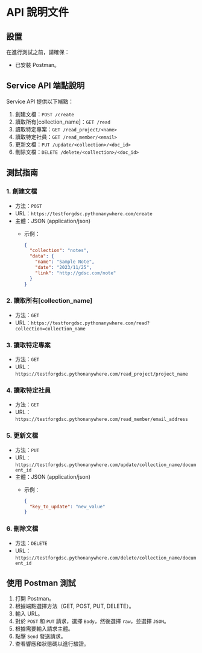 # API 說明文件

## 設置

在進行測試之前，請確保：

- 已安裝 Postman。

## Service API 端點說明

Service API 提供以下端點：

1. 創建文檔：`POST /create`
2. 讀取所有[collection_name]：`GET /read`
3. 讀取特定專案：`GET /read_project/<name>`
4. 讀取特定社員：`GET /read_member/<email>`
5. 更新文檔：`PUT /update/<collection>/<doc_id>`
6. 刪除文檔：`DELETE /delete/<collection>/<doc_id>`

## 測試指南

### 1. 創建文檔

- 方法：`POST`
- URL：`https://testforgdsc.pythonanywhere.com/create`
- 主體：JSON (application/json)
  - 示例：

    ```json
    {
      "collection": "notes",
      "data": {
        "name": "Sample Note",
        "date": "2023/11/25",
        "link": "http://gdsc.com/note"
      }
    }
    ```

### 2. 讀取所有[collection_name]

- 方法：`GET`
- URL：`https://testforgdsc.pythonanywhere.com/read?collection=collection_name`

### 3. 讀取特定專案

- 方法：`GET`
- URL：`https://testforgdsc.pythonanywhere.com/read_project/project_name`

### 4. 讀取特定社員

- 方法：`GET`
- URL：`https://testforgdsc.pythonanywhere.com/read_member/email_address`

### 5. 更新文檔

- 方法：`PUT`
- URL：`https://testforgdsc.pythonanywhere.com/update/collection_name/document_id`
- 主體：JSON (application/json)
  - 示例：

    ```json
    {
      "key_to_update": "new_value"
    }
    ```

### 6. 刪除文檔

- 方法：`DELETE`
- URL：`https://testforgdsc.pythonanywhere.com/delete/collection_name/document_id`

## 使用 Postman 測試

1. 打開 Postman。
2. 根據端點選擇方法（GET, POST, PUT, DELETE）。
3. 輸入 URL。
4. 對於 `POST` 和 `PUT` 請求，選擇 `Body`，然後選擇 `raw`，並選擇 `JSON`。
5. 根據需要輸入請求主體。
6. 點擊 `Send` 發送請求。
7. 查看響應和狀態碼以進行驗證。
